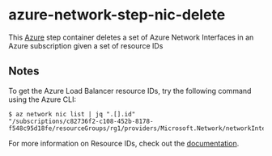 # azure-network-step-nic-delete

This [Azure](https://azure.microsoft.com/en-us/services/#networking) step container deletes a set of 
Azure Network Interfaces in an Azure subscription given a set of resource IDs


## Notes
To get the Azure Load Balancer resource IDs, try the following command using the Azure CLI: 
 ```
$ az network nic list | jq ".[].id"
"/subscriptions/c82736f2-c108-452b-8178-f548c95d18fe/resourceGroups/rg1/providers/Microsoft.Network/networkInterfaces/nic1"
```

For more information on Resource IDs, check out the [documentation]("https://docs.microsoft.com/en-us/rest/api/resources/resources/getbyid"). 

